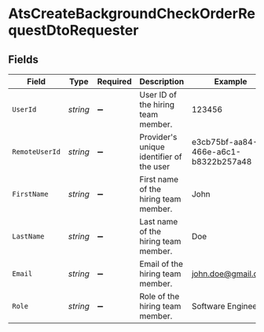 # AtsCreateBackgroundCheckOrderRequestDtoRequester


## Fields

| Field                                    | Type                                     | Required                                 | Description                              | Example                                  |
| ---------------------------------------- | ---------------------------------------- | ---------------------------------------- | ---------------------------------------- | ---------------------------------------- |
| `UserId`                                 | *string*                                 | :heavy_minus_sign:                       | User ID of the hiring team member.       | 123456                                   |
| `RemoteUserId`                           | *string*                                 | :heavy_minus_sign:                       | Provider's unique identifier of the user | e3cb75bf-aa84-466e-a6c1-b8322b257a48     |
| `FirstName`                              | *string*                                 | :heavy_minus_sign:                       | First name of the hiring team member.    | John                                     |
| `LastName`                               | *string*                                 | :heavy_minus_sign:                       | Last name of the hiring team member.     | Doe                                      |
| `Email`                                  | *string*                                 | :heavy_minus_sign:                       | Email of the hiring team member.         | john.doe@gmail.com                       |
| `Role`                                   | *string*                                 | :heavy_minus_sign:                       | Role of the hiring team member.          | Software Engineer                        |